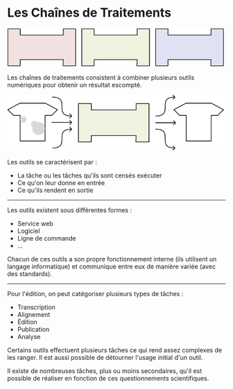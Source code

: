 # Les Chaînes de Traitements

<img src="img/Chaine2.svg" width="500" />

Les chaînes de traitements consistent à combiner plusieurs outils numériques pour obtenir un résultat escompté.

<img src="img/Chaine1.svg" width="500" />

Les outils se caractérisent par :
- La tâche ou les tâches qu'ils sont censés exécuter
- Ce qu'on leur donne en entrée
- Ce qu'ils rendent en sortie


---

Les outils existent sous différentes formes :
- Service web
- Logiciel
- Ligne de commande
- ...

Chacun de ces outils a son propre fonctionnement interne (ils utilisent un langage informatique) et communique entre eux de manière variée (avec des standards).

---

Pour l'édition, on peut catégoriser plusieurs types de tâches :

- Transcription
- Alignement
- Édition
- Publication
- Analyse

Certains outils effectuent plusieurs tâches ce qui rend assez complexes de les ranger.
Il est aussi possible de détourner l'usage initial d'un outil.

Il existe de nombreuses tâches, plus ou moins secondaires, qu'il est possible de réaliser en fonction de ces questionnements scientifiques.
